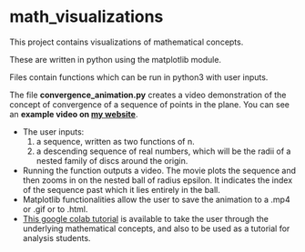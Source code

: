 # math_visualizations

This project contains visualizations of mathematical concepts.  

These are written in python using the matplotlib module.

Files contain functions which can be run in python3 with user inputs.  

The file **convergence_animation.py** creates a video demonstration of the concept of convergence of a sequence of points in the plane.  You can see an **example video on [my website](https://jessegell.github.io/teaching/)**.

- The user inputs:
    1. a sequence, written as two functions of n.
    2. a descending sequence of real numbers, which will be the radii of a nested family of discs around the origin.
- Running the function outputs a video.   The movie plots the sequence and then zooms in on the nested ball of radius epsilon.  It indicates the index of the sequence past which it lies entirely in the ball.
- Matplotlib functionalities allow the user to save the animation to a .mp4 or .gif or to .html.
- [This google colab tutorial](https://colab.research.google.com/drive/1slOKKJgM0Me-aDJejIKOvuoo_e-CuOaN) is available to take the user through the underlying mathematical concepts, and also to be used as a tutorial for analysis students.

